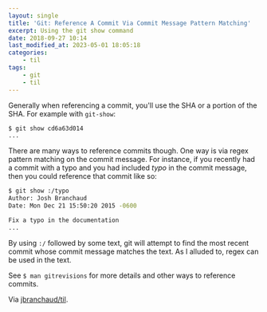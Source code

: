 ```yaml
---
layout: single
title: 'Git: Reference A Commit Via Commit Message Pattern Matching'
excerpt: Using the git show command
date: 2018-09-27 10:14
last_modified_at: 2023-05-01 18:05:18
categories:
    - til
tags:
    - git
    - til
---
```


Generally when referencing a commit, you'll use the SHA or a portion of the
SHA. For example with `git-show`:

```bash
$ git show cd6a63d014
...
```

There are many ways to reference commits though. One way is via regex
pattern matching on the commit message. For instance, if you recently had a
commit with a typo and you had included _typo_ in the commit message, then
you could reference that commit like so:

```bash
$ git show :/typo
Author: Josh Branchaud
Date: Mon Dec 21 15:50:20 2015 -0600

Fix a typo in the documentation
...
```

By using `:/` followed by some text, git will attempt to find the most
recent commit whose commit message matches the text. As I alluded to, regex
can be used in the text.

See `$ man gitrevisions` for more details and other ways to reference
commits.

Via [jbranchaud/til](https://github.com/jbranchaud/til).
